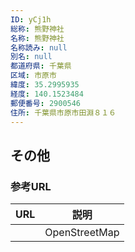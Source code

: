 ```yaml
---
ID: yCj1h
総称: 熊野神社
名称: 熊野神社
名称読み: null
別名: null
都道府県: 千葉県
区域: 市原市
緯度: 35.2995935
経度: 140.1523484
郵便番号: 2900546
住所: 千葉県市原市田淵８１６
---
```


## その他

### 参考URL

| URL | 説明          |
| --- | ------------- |
|     | OpenStreetMap |
